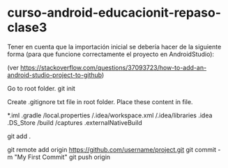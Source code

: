 # curso-android-educacionit-repaso-clase3

Tener en cuenta que la importación inicial se debería hacer de la siguiente forma (para que funcione correctamente el proyecto en AndroidStudio):

(ver https://stackoverflow.com/questions/37093723/how-to-add-an-android-studio-project-to-github)

Go to root folder.
git init

Create .gitignore txt file in root folder. Place these content in file.

*.iml
.gradle
/local.properties
/.idea/workspace.xml
/.idea/libraries
.idea
.DS_Store
/build
/captures
.externalNativeBuild

git add .

git remote add origin https://github.com/username/project.git
git commit - m "My First Commit"
git push origin
